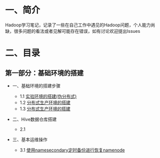 # 一、简介



Hadoop学习笔记，记录了一些在自己工作中遇见的Hadoop问题，个人能力尚缺，很多问题的看法或者见解可能存在错误，如有讨论欢迎提出Issues




# 二、目录


## 第一部分：基础环境的搭建

- 一、基础环境的搭建步骤
	- 1.1 [实验环境的搭建(伪分布式)](docs/Hadoop工作与实验环境的搭建.md)
	- 1.2 [分布式生产环境的搭建](docs/分布式生产环境的搭建—非高可用环境搭建.md)
	- 1.3 [分布式生产环境的搭建](docs/分布式生产环境的搭建—高可用环境搭建.md)

- 二、Hive数据仓库搭建
	- 2.1 []()

- 三、基本运维操作
  - 3.1 [使用namesecondary定时备份进行恢复namenode](docs/使用namesecondary定时备份进行恢复namenode.md)









